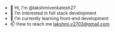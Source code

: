 - 👋 Hi, I’m @lakshmivenkatesh27
- 👀 I’m interested in full stack development
- 🌱 I’m currently learning front-end development
- 📫 How to reach me lakshmi.v2703@gmail.com


<!---
lakshmivenkatesh27/lakshmivenkatesh27 is a ✨ special ✨ repository because its `README.md` (this file) appears on your GitHub profile.
You can click the Preview link to take a look at your changes.
--->
